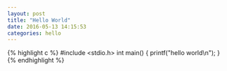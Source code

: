 ```yaml
---
layout: post
title: "Hello World"
date: 2016-05-13 14:15:53
categories: hello
---
```

{% highlight c %}
#include <stdio.h>
int main() {
	printf("hello world\n");
}
{% endhighlight %}

